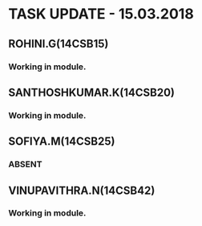# TASK UPDATE - 15.03.2018
## ROHINI.G(14CSB15)
### Working in module.
## SANTHOSHKUMAR.K(14CSB20)
### Working in module.
## SOFIYA.M(14CSB25)
### ABSENT
## VINUPAVITHRA.N(14CSB42)
### Working in module. 
